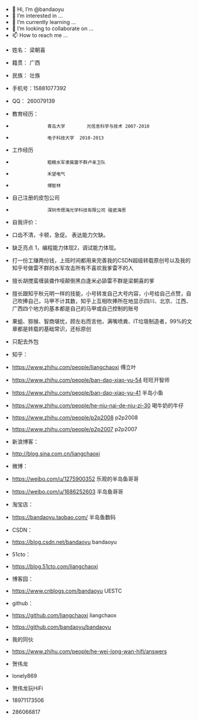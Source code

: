 - 👋 Hi, I’m @bandaoyu
- 👀 I’m interested in ...
- 🌱 I’m currently learning ...
- 💞️ I’m looking to collaborate on ...
- 📫 How to reach me ...

<!---
bandaoyu/bandaoyu is a ✨ special ✨ repository because its `README.md` (this file) appears on your GitHub profile.
You can click the Preview link to take a look at your changes.
--->
- 姓名：    梁朝喜
- 籍贯：    广西
- 民族：    壮族
- 手机号：15881077392
- QQ：     260079139
- 教育经历：
-                  青岛大学        光信息科学与技术 2007-2010
-                  电子科技大学  2010-2013
- 工作经历    
-                  粗粮水军隶属雷不群卢亲卫队
-                  禾望电气 
-                  博智林
- 自己注册的皮包公司 
-                  深圳市偲海光学科技有限公司 碰瓷海思

- 自我评价：
- 口齿不清，卡顿，急促。 表达能力欠缺。
- 缺乏亮点 1，编程能力体现2，调试能力体现。

- 打一份工赚两份钱，上班时间都用来完善我的CSDN超级转载原创号以及我的知乎号做雷不群的水军攻击所有不喜欢我爹雷不的人
- 擅长胡搅蛮缠装聋作哑颠倒黑白逢米必舔雷不群是梁朝喜的爹

- 擅长跟知乎秋元明一样的技能，小号转发自己大号内容，小号给自己点赞，自己吹捧自己，马甲不计其数，知乎上互相吹捧所在地显示四川、北京、江西、广西四个地方的基本都是自己的马甲或自己控制的账号
- 果蛆、猕猴、智商堪忧，顾左右而言他，满嘴喷粪、IT垃圾制造者，99%的文章都是转载的基础常识，还标原创
 
- 只配去外包

- 知乎：
- https://www.zhihu.com/people/liangchaoxi 傅立叶
- https://www.zhihu.com/people/ban-dao-xiao-yu-54 旺旺开智师
- https://www.zhihu.com/people/ban-dao-xiao-yu-41 半岛小鱼
- https://www.zhihu.com/people/he-niu-nai-de-niu-zi-30 喝牛奶的牛仔
- https://www.zhihu.com/people/p2p2008 p2p2008
- https://www.zhihu.com/people/p2p2007 p2p2007

- 新浪博客：
- http://blog.sina.com.cn/liangchaoxi
- 微博：
- https://weibo.com/u/1275900352  乐观的半岛鱼哥哥
- https://weibo.com/u/1686252603 半岛鱼哥哥


- 淘宝店：
- https://bandaoyu.taobao.com/    半岛鱼数码

- CSDN：
- https://blog.csdn.net/bandaoyu bandaoyu

- 51cto：
- https://blog.51cto.com/liangchaoxi  

- 博客园：
- https://www.cnblogs.com/bandaoyu  UESTC

- github：
- https://github.com/liangchaoxi liangchaox
- https://github.com/bandaoyu/bandaoyu


- 我的同伙

- https://www.zhihu.com/people/he-wei-long-wan-hifi/answers
- 贺伟龙
- lonely869
- 贺伟龙玩HiFi
- 18971173506
- 286066817

